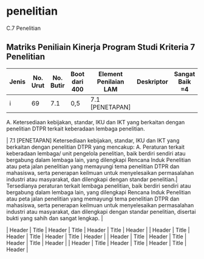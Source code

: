# penelitian
C.7 Penelitian

## Matriks Peniliain Kinerja Program Studi Kriteria 7 Penelitian
| Jenis      | No. Urut | No. Butir | Boot dari 400 | Element Penilaian LAM | Deskriptor | Sangat Baik =4|
| ---------- | -------- | --------- | ------------- | --------------------- | ---------- | ------------- | 
|i | 69 | 7.1 | 0,5 | 7.1 [PENETAPAN]
A. Ketersediaan
kebijakan, standar, IKU
dan IKT yang berkaitan
dengan penelitian
DTPR terkait
keberadaan lembaga
penelitian.

| 7.1 [PENETAPAN]
Ketersediaan kebijakan,
standar, IKU dan IKT yang
berkaitan dengan
penelitian DTPR yang
mencakup:
A. Peraturan terkait
keberadaan lembaga/ unit
pengelola penelitian, baik
berdiri sendiri atau
bergabung dalam lembaga
lain, yang dilengkapi Rencana Induk Penelitian
atau peta jalan penelitian
yang memayungi tema
penelitian DTPR dan
mahasiswa, serta
penerapan keilmuan untuk
menyelesaikan
permasalahan industri
atau masyarakat, dan
dilengkapi dengan standar
penelitian.|
Tersedianya peraturan
terkait lembaga
penelitian, baik berdiri
sendiri atau bergabung
dalam lembaga lain,
yang dilengkapi
Rencana Induk
Penelitian atau peta
jalan penelitian yang
memayungi tema
penelitian DTPR dan
mahasiswa, serta penerapan keilmuan
untuk menyelesaikan
permasalahan industri
atau masyarakat, dan
dilengkapi dengan
standar penelitian,
disertai bukti yang
sahih dan sangat
lengkap.
| 

| Header      | Title       | Header      | Title       | Header      | Title       | Header      |
| Header      | Title       | Header      | Title       | Header      | Title       | Header      |
| Header      | Title       | Header      | Title       | Header      | Title       | Header      |
| Header      | Title       | Header      | Title       | Header      | Title       | Header      |